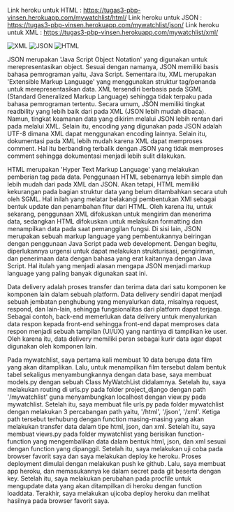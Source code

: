 Link heroku untuk HTML : https://tugas3-pbp-vinsen.herokuapp.com/mywatchlist/html/
Link heroku untuk JSON : https://tugas3-pbp-vinsen.herokuapp.com/mywatchlist/json/
Link heroku untuk XML : https://tugas3-pbp-vinsen.herokuapp.com/mywatchlist/xml/

![XML](https://drive.google.com/uc?export=view&id=1wm0xDZwdzt7dmaiXx_Z_7drP4N1_3HM-)
![JSON](https://drive.google.com/uc?export=view&id=1v1YZBoOiJ5aFvvTSBJKUvNUtz7U1bRU5)
![HTML](https://drive.google.com/uc?export=view&id=1mmCOoiq6aOO9OMvHMLeRRGYAF6Gtv494)

JSON merupakan 'Java Script Object Notation' yang digunakan untuk merepresentasikan object. Sesuai dengan namanya, JSON memiliki basis bahasa pemrograman yaitu, Java Script. Sementara itu, XML merupakan 'Extensible Markup Language' yang menggunakan struktur tag/penanda untuk merepresentasikan data. XML tersendiri berbasis pada SGML (Standard Generalized Markup Language) sehingga tidak terpaku pada bahasa pemrograman tertentu. Secara umum, JSON memiliki tingkat readbility yang lebih baik dari pada XML (JSON lebih mudah dibaca). Namun, tingkat keamanan data yang dikirim melalui JSON lebih rentan dari pada melalui XML. Selain itu, encoding yang digunakan pada JSON adalah UTF-8 dimana XML dapat menggunakan encoding lainnya. Selain itu, dokumentasi pada XML lebih mudah karena XML dapat memproses comment. Hal itu berbanding terbalik dengan JSON yang tidak memproses comment sehingga dokumentasi menjadi lebih sulit dilakukan.

HTML merupakan 'Hyper Text Markup Language' yang melakukan pemberian tag pada data. Penggunaan HTML sebenarnya lebih simple dan lebih mudah dari pada XML dan JSON. Akan tetapi, HTML memiliki kekurangan pada bagian struktur data yang belum ditambahkan secara utuh oleh SGML. Hal inilah yang melatar belakangi pembentukan XMl sebagai bentuk update dan penambahan fitur dari HTML. Oleh karena itu, untuk sekarang, penggunaan XML difokuskan untuk mengirim dan menerima data, sedangkan HTML difokuskan untuk melakukan formatting dan menampilkan data pada saat pemanggilan fungsi. Di sisi lain, JSON merupakan sebuah markup language yang pembentukannya beiringan dengan penggunaan Java Script pada web development. Dengan begitu, diperlukannya urgensi untuk dapat melakukan strukturisasi, pengiriman, dan penerimaan data dengan bahasa yang erat kaitannya dengan Java Script.  Hal itulah yang menjadi alasan mengapa JSON menjadi markup language yang paling banyak digunakan saat ini.


Data delivery adalah proses transfer dan terima data dari satu komponen ke komponen lain dalam sebuah platform. Data delivery sendiri dapat menjadi sebuah jembatan penghubung yang menyalurkan data, misalnya request, respond, dan lain-lain, sehingga fungsionalitas dari platform dapat terjaga. Sebagai contoh, back-end memerlukan data delivery untuk menyalurkan data respon kepada front-end sehingga front-end dapat memproses data respon menjadi sebuah tampilan (UI/UX) yang nantinya di tampilkan ke user. Oleh karena itu, data delivery memiliki peran sebagai kurir data agar dapat digunakan oleh komponen lain.


Pada mywatchlist, saya pertama kali membuat 10 data berupa data film yang akan ditamplikan. Lalu, untuk menampilkan film tersebut dalam bentuk tabel sekaligus menyambungkannya dengan data base, saya membuat models.py dengan sebuah Class MyWatchList didalamnya. Setelah itu, saya melakukan routing di urls.py pada folder project_django dengan path '/mywatchlist' guna menyambungkan localhost dengan view.py pada mywatchlist. Setelah itu, saya membuat file urls.py pada folder mywatchlist dengan melakukan 3 percabangan path yaitu, '/html', '/json', '/xml'. Ketiga path tersebut terhubung dengan function masing-masing yang akan melakukan transfer data dalam tipe html, json, dan xml. Setelah itu, saya membuat views.py pada folder mywatchlist yang berisikan function-function yang mengembalikan data dalam bentuk html, json, dan xml sesuai dengan function yang dipanggil. Setelah itu, saya melakukan uji coba pada browser favorit saya dan saya melakukan deploy ke heroku. Proses deployment dimulai dengan melakukan push ke github. Lalu, saya membuat app heroku, dan memasukannya ke dalam secret pada git beserta dengan key. Setelah itu, saya melakukan perubahan pada procfile untuk mengupdate data yang akan ditampilkan di heroku dengan function loaddata. Terakhir, saya melakukan ujicoba deploy heroku dan melihat hasilnya pada browser favorit saya.
